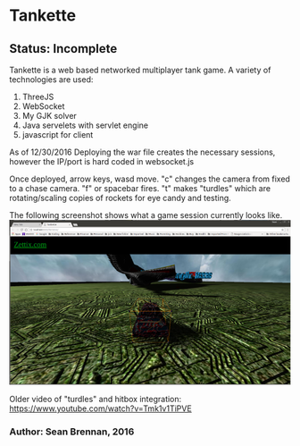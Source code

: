 # Tankette

## Status: Incomplete

Tankette is a web based networked multiplayer tank game.  A variety of
technologies are used:

1. ThreeJS
2. WebSocket
3. My GJK solver
4. Java servelets with servlet engine
5. javascript for client

As of 12/30/2016
Deploying the war file creates the necessary sessions, however the IP/port
is hard coded in websocket.js

Once deployed, arrow keys, wasd move.  "c" changes the camera from fixed to
a chase camera.  "f" or spacebar fires.  "t" makes "turdles" which are
rotating/scaling copies of rockets for eye candy and testing.

The following screenshot shows what a game session currently looks like.
![Screenshot from 12/30/2016](https://github.com/zettix/Tankette/blob/master/resources/Screenshot%20from%202016-12-30%2014-49-17.png)

Older video of "turdles" and hitbox integration:
https://www.youtube.com/watch?v=Tmk1v1TiPVE

### Author: Sean Brennan, 2016
